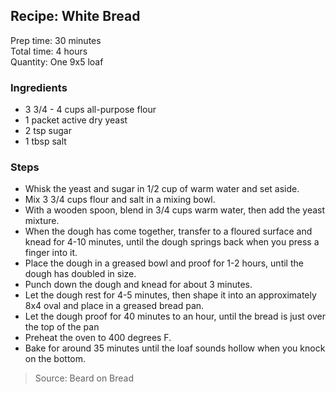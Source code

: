 ## Recipe: White Bread
Prep time: 30 minutes  
Total time: 4 hours  
Quantity: One 9x5 loaf  

### Ingredients
 - 3 3/4 - 4 cups all-purpose flour
 - 1 packet active dry yeast
 - 2 tsp sugar
 - 1 tbsp salt

### Steps
 - Whisk the yeast and sugar in 1/2 cup of warm water and set aside.
 - Mix 3 3/4 cups flour and salt in a mixing bowl.
 - With a wooden spoon, blend in 3/4 cups warm water, then add the yeast mixture.
 - When the dough has come together, transfer to a floured surface and knead for 4-10 minutes, until the dough springs back when you press a finger into it.
 - Place the dough in a greased bowl and proof for 1-2 hours, until the dough has doubled in size.
 - Punch down the dough and knead for about 3 minutes.
 - Let the dough rest for 4-5 minutes, then shape it into an approximately 8x4 oval and place in a greased bread pan.
 - Let the dough proof for 40 minutes to an hour, until the bread is just over the top of the pan
 - Preheat the oven to 400 degrees F.
 - Bake for around 35 minutes until the loaf sounds hollow when you knock on the bottom.

> Source: Beard on Bread
